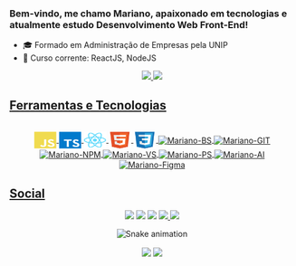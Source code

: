 ### Bem-vindo, me chamo Mariano, apaixonado em tecnologias e atualmente estudo Desenvolvimento Web Front-End!

- 🎓 Formado em Administração de Empresas pela UNIP
- 🌱 Curso corrente: ReactJS, NodeJS

<div align="center">
  <a href="https://github.com/Mariano-JR">
  <img height="160em" src="https://github-readme-stats.vercel.app/api?username=Mariano-JR&show_icons=true&theme=algolia&include_all_commits=true&count_private=true"/>
  <img height="160em" src="https://github-readme-stats.vercel.app/api/top-langs/?username=Mariano-JR&layout=compact&langs_count=7&theme=algolia"/>
</div>
  
## Ferramentas e Tecnologias

<div style="display: inline_block" align= "center"><br>
  <img align="center" alt="Mariano-Js" height="30" width="40" src="https://raw.githubusercontent.com/devicons/devicon/master/icons/javascript/javascript-plain.svg">
  <img align="center" alt="Mariano-Ts" height="30" width="40" src="https://raw.githubusercontent.com/devicons/devicon/master/icons/typescript/typescript-plain.svg">
  <img align="center" alt="Mariano-React" height="30" width="40" src="https://raw.githubusercontent.com/devicons/devicon/master/icons/react/react-original.svg">
  <img align="center" alt="Mariano-HTML" height="30" width="40" src="https://raw.githubusercontent.com/devicons/devicon/master/icons/html5/html5-original.svg">
  <img align="center" alt="Mariano-CSS" height="30" width="40" src="https://raw.githubusercontent.com/devicons/devicon/master/icons/css3/css3-original.svg">
  <img align="center" alt="Mariano-BS" height="30" width="40" src="https://cdn.jsdelivr.net/gh/devicons/devicon/icons/bootstrap/bootstrap-plain.svg">
  <img align="center" alt="Mariano-GIT" height="30" width="40" src="https://cdn.jsdelivr.net/gh/devicons/devicon/icons/git/git-original.svg">
  <img align="center" alt="Mariano-NPM" height="30" width="40" src="https://cdn.jsdelivr.net/gh/devicons/devicon/icons/npm/npm-original-wordmark.svg">
  <img align="center" alt="Mariano-VS" height="30" width="40" src="https://cdn.jsdelivr.net/gh/devicons/devicon/icons/visualstudio/visualstudio-plain.svg">
  <img align="center" alt="Mariano-PS" height="30" width="40" src="https://cdn.jsdelivr.net/gh/devicons/devicon/icons/photoshop/photoshop-line.svg">
  <img align="center" alt="Mariano-AI" height="30" width="40" src="https://cdn.jsdelivr.net/gh/devicons/devicon/icons/illustrator/illustrator-line.svg">
  <img align="center" alt="Mariano-Figma" height="30" width="40" src="https://cdn.jsdelivr.net/gh/devicons/devicon/icons/figma/figma-original.svg">
</div>

## Social

<div align ="center">
  <a href="https://www.linkedin.com/in/mariano-jr" target="_blank"><img src="https://img.shields.io/badge/LinkedIn-0077B5?style=for-the-badge&logo=linkedin&logoColor=white"></a>
  <a href="#" target="_blank"><img src="https://img.shields.io/badge/Facebook-1877F2?style=for-the-badge&logo=facebook&logoColor=white"></a>
  <a href="https://www.instagram.com/dev_marianojr/" target="_blank"><img src=https://img.shields.io/badge/Instagram-E4405F?style=for-the-badge&logo=instagram&logoColor=white></a>
  <a href="https://twitter.com/dev_MarianoJR" target="_blank"><img src="https://img.shields.io/badge/Twitter-1DA1F2?style=for-the-badge&logo=twitter&logoColor=white">   </a>
  <a href="mailto:mariano_br123@hotmail.com" target="_blank"><img src="https://img.shields.io/badge/Microsoft_Outlook-0078D4?style=for-the-badge&logo=microsoft-outlook&logoColor=white"></a>
  
  ![Snake animation](https://github.com/Mariano-JR/Mariano-JR/blob/output/github-contribution-grid-snake.svg)
  
  <img align="center" height="250em" src="https://c.tenor.com/y2JXkY1pXkwAAAAC/cat-computer.gif">
  <img align="center" height="250em" src="https://c.tenor.com/_DOBjnGspYAAAAAC/code-coding.gif">
</div>
